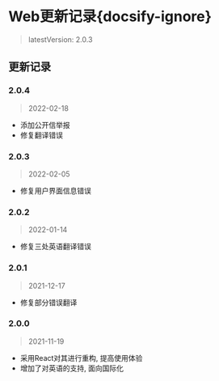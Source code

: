 # Web更新记录{docsify-ignore}

> latestVersion: 2.0.3

## 更新记录

### 2.0.4
> 2022-02-18
  - 添加公开信举报
  - 修复翻译错误

### 2.0.3
> 2022-02-05
  - 修复用户界面信息错误

### 2.0.2
> 2022-01-14
  - 修复三处英语翻译错误

### 2.0.1
> 2021-12-17
  - 修复部分错误翻译 

### 2.0.0
> 2021-11-19
  - 采用React对其进行重构, 提高使用体验 
  - 增加了对英语的支持, 面向国际化
